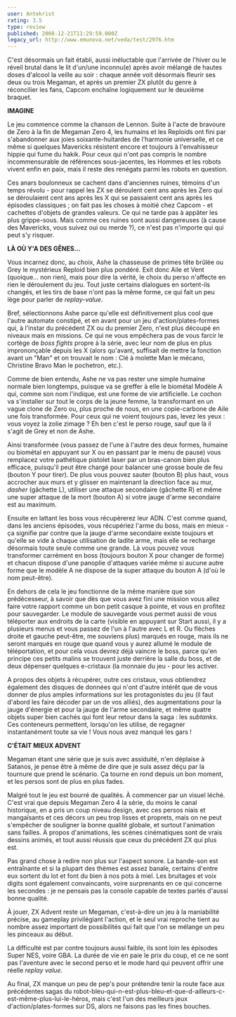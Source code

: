 ```yaml
---
user: Antekrist
rating: 3.5
type: review
published: 2008-12-21T11:29:59.000Z
legacy_url: http://www.emunova.net/veda/test/2976.htm
---
```

C'est désormais un fait établi, aussi inéluctable que l'arrivée de l'hiver ou le réveil brutal dans le lit d'un/une inconnu(e) après avoir mélangé de hautes doses d'alcool la veille au soir : chaque année voit désormais fleurir ses deux ou trois Megaman, et après un premier ZX plutôt du genre à réconcilier les fans, Capcom enchaîne logiquement sur le deuxième braquet.  

  

**IMAGINE**  

Le jeu commence comme la chanson de Lennon. Suite à l'acte de bravoure de Zero à la fin de Megaman Zero 4, les humains et les Reploids ont fini par s'abandonner aux joies soixante-huitardes de l'harmonie universelle, et ce même si quelques Mavericks résistent encore et toujours à l'envahisseur hippie qui fume du hakik. Pour ceux qui n'ont pas compris le nombre incommensurable de références sous-jacentes, les Hommes et les robots vivent enfin en paix, mais il reste des renégats parmi les robots en question.  

Ces anars boulonneux se cachent dans d'anciennes ruines, témoins d'un temps révolu - pour rappel les ZX se déroulent cent ans après les Zero qui se déroulaient cent ans après les X qui se passaient cent ans après les épisodes classiques ; on fait pas les choses à moitié chez Capcom - et cachettes d'objets de grandes valeurs. Ce qui ne tarde pas à appâter les plus grippe-sous. Mais comme ces ruines sont aussi dangereuses (à cause des Mavericks, vous suivez oui ou merde ?), ce n'est pas n'importe qui qui peut s'y risquer.  

  

**LÀ OÙ Y'A DES GÊNES...**  

Vous incarnez donc, au choix, Ashe la chasseuse de primes tête brûlée ou Grey le mystérieux Reploid bien plus pondéré. Exit donc Aile et Vent (quoique... non rien), mais pour dire la vérité, le choix du perso n'affecte en rien le déroulement du jeu. Tout juste certains dialogues en sortent-ils changés, et les tirs de base n'ont pas la même forme, ce qui fait un peu lège pour parler de _replay-value_.  

Bref, sélectionnons Ashe parce qu'elle est définitivement plus cool que l'autre automate constipé, et en avant pour un jeu d'action/plates-formes qui, à l'instar du précédent ZX ou du premier Zero, n'est plus découpé en niveaux mais en missions. Ce qui ne vous empêchera pas de vous farcir le cortège de _boss fights_ propre à la série, avec leur nom de plus en plus imprononçable depuis les X (alors qu'avant, suffisait de mettre la fonction avant un "Man" et on trouvait le nom : Clé à molette Man le mécano, Christine Bravo Man le pochetron, etc.).  

Comme de bien entendu, Ashe ne va pas rester une simple humaine normale bien longtemps, puisque va se greffer à elle le biométal Modèle A qui, comme son nom l'indique, est une forme de vie artificielle. Le cochon va s'installer sur tout le corps de la jeune femme, la transformant en un vague clone de Zero ou, plus proche de nous, en une copie-carbone de Aile une fois transformée. Pour ceux qui ne voient toujours pas, levez les yeux : vous voyez la zolie zimage ? Eh ben c'est le perso rouge, sauf que là il s'agit de Grey et non de Ashe.  

Ainsi transformée (vous passez de l'une à l'autre des deux formes, humaine ou biométal en appuyant sur X ou en passant par le menu de pause) vous remplacez votre pathétique pistolet laser par un bras-canon bien plus efficace, puisqu'il peut être chargé pour balancer une grosse boule de feu (bouton Y pour tirer). De plus vous pouvez sauter (bouton B) plus haut, vous accrocher aux murs et y glisser en maintenant la direction face au mur, _dasher_ (gâchette L), utiliser une attaque secondaire (gâchette R) et même une super attaque de la mort (bouton A) si votre jauge d'arme secondaire est au maximum.  

Ensuite en lattant les boss vous récupèrerez leur ADN. C'est comme quand, dans les anciens épisodes, vous récupériez l'arme du boss, mais en mieux - ça signifie par contre que la jauge d'arme secondaire existe toujours et qu'elle se vide à chaque utilisation de ladite arme, mais elle se recharge désormais toute seule comme une grande. Là vous pouvez vous transformer carrément en boss (toujours bouton X pour changer de forme) et chacun dispose d'une panoplie d'attaques variée même si aucune autre forme que le modèle A ne dispose de la super attaque du bouton A (d'où le nom peut-être).  

En dehors de cela le jeu fonctionne de la même manière que son prédécesseur, à savoir que dès que vous avez fini une mission vous allez faire votre rapport comme un bon petit casque à pointe, et vous en profitez pour sauvegarder. Le module de sauvegarde vous permet aussi de vous téléporter aux endroits de la carte (visible en appuyant sur Start aussi, il y a plusieurs menus et vous passez de l'un à l'autre avec L et R. Ou flèches droite et gauche peut-être, me souviens plus) marqués en rouge, mais ils ne seront marqués en rouge que quand vous y aurez allumé le module de téléportation, et pour cela vous devrez déjà vaincre le boss, parce qu'en principe ces petits malins se trouvent juste derrière la salle du boss, et de deux dépenser quelques e-cristaux (la monnaie du jeu - pour les activer.  

A propos des objets à récupérer, outre ces cristaux, vous obtiendrez également des disques de données qui n'ont d'autre intérêt que de vous donner de plus amples informations sur les protagonistes du jeu (il faut d'abord les faire décoder par un de vos alliés), des augmentations pour la jauge d'énergie et pour la jauge de l'arme secondaire, et même quatre objets super bien cachés qui font leur retour dans la saga : les _subtanks_. Ces conteneurs permettent, lorsqu'on les utilise, de regagner instantanément toute sa vie ! Vous nous avez manqué les gars !  

  

**C'ÉTAIT MIEUX ADVENT**  

Megaman étant une série que je suis avec assiduité, n'en déplaise à Satanos, je pense être à même de dire que je suis assez déçu par la tournure que prend le scénario. Ça tourne en rond depuis un bon moment, et les persos sont de plus en plus fades.  

Malgré tout le jeu est bourré de qualités. À commencer par un visuel léché. C'est vrai que depuis Megaman Zero 4 la série, du moins le canal historique, en a pris un coup niveau design, avec ces persos niais et mangaïsants et ces décors un peu trop lisses et proprets, mais on ne peut s'empêcher de souligner la bonne qualité globale, et surtout l'animation sans failles. À propos d'animations, les scènes cinématiques sont de vrais dessins animés, et tout aussi réussis que ceux du précédent ZX qui plus est.  

Pas grand chose à redire non plus sur l'aspect sonore. La bande-son est entraînante et si la plupart des thèmes est assez banale, certains d'entre eux sortent du lot et font du bien à nos pots à miel. Les bruitages et voix digits sont également convaincants, voire surprenants en ce qui concerne les secondes : je ne pensais pas la console capable de textes parlés d'aussi bonne qualité.  

À jouer, ZX Advent reste un Megaman, c'est-à-dire un jeu à la maniabilité précise, au gameplay privilégiant l'action, et le seul vrai reproche tient au nombre assez important de possibilités qui fait que l'on se mélange un peu les pinceaux au début.  

La difficulté est par contre toujours aussi faible, ils sont loin les épisodes Super NES, voire GBA. La durée de vie en paie le prix du coup, et ce ne sont pas l'aventure avec le second perso et le mode hard qui peuvent offrir une réelle _replay value_.  

Au final, ZX manque un peu de pep's pour prétendre tenir la route face aux précédentes sagas du robot-bleu-qui-n-est-plus-bleu-et-que-d-ailleurs-c-est-même-plus-lui-le-héros, mais c'est l'un des meilleurs jeux d'action/plates-formes sur DS, alors ne faisons pas les fines bouches.